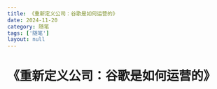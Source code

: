 ```yaml
---
title: 《重新定义公司：谷歌是如何运营的》
date: 2024-11-20
category: 随笔
tags: ['随笔']
layout: null
---
```

# 《重新定义公司：谷歌是如何运营的》

